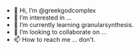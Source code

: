 - 👋 Hi, I’m @greekgodcomplex
- 👀 I’m interested in ...
- 🌱 I’m currently learning granularsynthesis.
- 💞️ I’m looking to collaborate on ...
- 📫 How to reach me ... don't.

<!---
greekgodcomplex/greekgodcomplex is a ✨ special ✨ repository because its `README.md` (this file) appears on your GitHub profile.
You can click the Preview link to take a look at your changes.
--->
